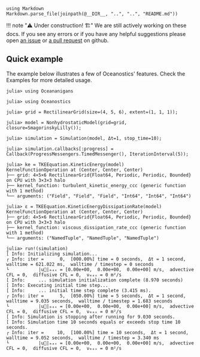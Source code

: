 ```@eval
using Markdown
Markdown.parse_file(joinpath(@__DIR__, "..", "..", "README.md"))
```

!!! note "⚠️ Under construction! 🏗️"
    We are still actively working on these docs. If you see any errors or if you have any helpful suggestions please
    open [an issue](https://github.com/tomchor/Oceanostics.jl/issues/new) or
    [a pull request](https://github.com/tomchor/Oceanostics.jl/pulls) on github.


## Quick example

The example below illustrates a few of Oceanostics' features. Check the Examples for more detailed
usage.

```jldoctest; filter = r"┌ Info:.*"s
julia> using Oceananigans

julia> using Oceanostics

julia> grid = RectilinearGrid(size=(4, 5, 6), extent=(1, 1, 1));

julia> model = NonhydrostaticModel(grid=grid, closure=SmagorinskyLilly());

julia> simulation = Simulation(model, Δt=1, stop_time=10);

julia> simulation.callbacks[:progress] = Callback(ProgressMessengers.TimedMessenger(), IterationInterval(5));

julia> ke = TKEEquation.KineticEnergy(model)
KernelFunctionOperation at (Center, Center, Center)
├── grid: 4×5×6 RectilinearGrid{Float64, Periodic, Periodic, Bounded} on CPU with 3×3×3 halo
├── kernel_function: turbulent_kinetic_energy_ccc (generic function with 1 method)
└── arguments: ("Field", "Field", "Field", "Int64", "Int64", "Int64")

julia> ε = TKEEquation.KineticEnergyDissipationRate(model)
KernelFunctionOperation at (Center, Center, Center)
├── grid: 4×5×6 RectilinearGrid{Float64, Periodic, Periodic, Bounded} on CPU with 3×3×3 halo
├── kernel_function: viscous_dissipation_rate_ccc (generic function with 1 method)
└── arguments: ("NamedTuple", "NamedTuple", "NamedTuple")

julia> run!(simulation)
[ Info: Initializing simulation...
┌ Info: iter =      0,  [000.00%] time = 0 seconds,  Δt = 1 second,  walltime = 621.022 ms,  walltime / timestep = 0 seconds
└           |u⃗|ₘₐₓ = [0.00e+00,  0.00e+00,  0.00e+00] m/s,  advective CFL = 0,  diffusive CFL = 0,  νₘₐₓ = 0 m²/s
[ Info:     ... simulation initialization complete (8.970 seconds)
[ Info: Executing initial time step...
[ Info:     ... initial time step complete (3.415 ms).
┌ Info: iter =      5,  [050.00%] time = 5 seconds,  Δt = 1 second,  walltime = 9.035 seconds,  walltime / timestep = 1.683 seconds
└           |u⃗|ₘₐₓ = [0.00e+00,  0.00e+00,  0.00e+00] m/s,  advective CFL = 0,  diffusive CFL = 0,  νₘₐₓ = 0 m²/s
[ Info: Simulation is stopping after running for 9.030 seconds.
[ Info: Simulation time 10 seconds equals or exceeds stop time 10 seconds.
┌ Info: iter =     10,  [100.00%] time = 10 seconds,  Δt = 1 second,  walltime = 9.052 seconds,  walltime / timestep = 3.340 ms
└           |u⃗|ₘₐₓ = [0.00e+00,  0.00e+00,  0.00e+00] m/s,  advective CFL = 0,  diffusive CFL = 0,  νₘₐₓ = 0 m²/s
```

